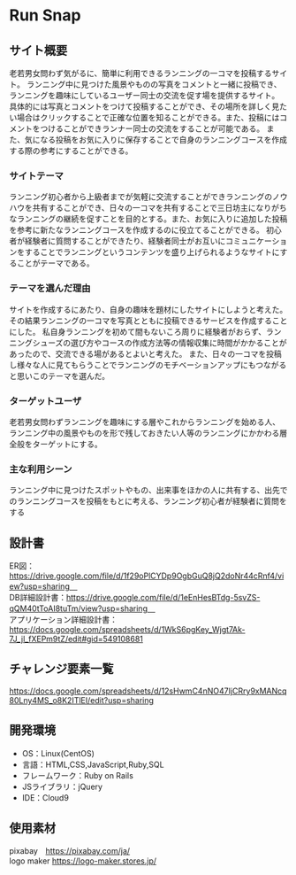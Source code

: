 # Run Snap

## サイト概要
老若男女問わず気がるに、簡単に利用できるランニングの一コマを投稿するサイト。
ランニング中に見つけた風景やものの写真をコメントと一緒に投稿でき、ランニングを趣味にしているユーザー同士の交流を促す場を提供するサイト。
具体的には写真とコメントをつけて投稿することができ、その場所を詳しく見たい場合はクリックすることで正確な位置を知ることができる。また、投稿にはコメントをつけることができランナー同士の交流をすることが可能である。
また、気になる投稿をお気に入りに保存することで自身のランニングコースを作成する際の参考にすることができる。

### サイトテーマ
ランニング初心者から上級者までが気軽に交流することができランニングのノウハウを共有することができ、日々の一コマを共有することで三日坊主になりがちなランニングの継続を促すことを目的とする。また、お気に入りに追加した投稿を参考に新たなランニングコースを作成するのに役立てることができる。
初心者が経験者に質問することができたり、経験者同士がお互いにコミュニケーションをすることでランニングというコンテンツを盛り上げられるようなサイトにすることがテーマである。

### テーマを選んだ理由
サイトを作成するにあたり、自身の趣味を題材にしたサイトにしようと考えた。その結果ランニングの一コマを写真とともに投稿できるサービスを作成することにした。
私自身ランニングを初めて間もないころ周りに経験者がおらず、ランニングシューズの選び方やコースの作成方法等の情報収集に時間がかかることがあったので、交流できる場があるとよいと考えた。
また、日々の一コマを投稿し様々な人に見てもらうことでランニングのモチベーションアップにもつながると思いこのテーマを選んだ。

### ターゲットユーザ
老若男女問わずランニングを趣味にする層やこれからランニングを始める人、ランニング中の風景やものを形で残しておきたい人等のランニングにかかわる層全般をターゲットにする。

### 主な利用シーン
ランニング中に見つけたスポットやもの、出来事をほかの人に共有する、出先でのランニングコースを投稿をもとに考える、ランニング初心者が経験者に質問をする

## 設計書
ER図：https://drive.google.com/file/d/1f29oPlCYDp9OgbGuQ8jQ2doNr44cRnf4/view?usp=sharing　<br>
DB詳細設計書：https://drive.google.com/file/d/1eEnHesBTdg-5svZS-qQM40tToAI8tuTm/view?usp=sharing　<br>
アプリケーション詳細設計書：https://docs.google.com/spreadsheets/d/1WkS6pgKey_Wjgt7Ak-7J_jl_fXEPm9tZ/edit#gid=549108681

## チャレンジ要素一覧
https://docs.google.com/spreadsheets/d/12sHwmC4nNO47IjCRry9xMANcq80Lny4MS_o8K2ITlEI/edit?usp=sharing

## 開発環境
- OS：Linux(CentOS)
- 言語：HTML,CSS,JavaScript,Ruby,SQL
- フレームワーク：Ruby on Rails
- JSライブラリ：jQuery
- IDE：Cloud9

## 使用素材
pixabay　https://pixabay.com/ja/ <br>
logo maker https://logo-maker.stores.jp/
